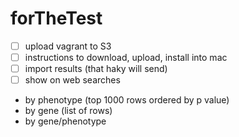 forTheTest
==========
- [ ] upload vagrant to S3
- [ ] instructions to download, upload, install into mac
- [ ] import results (that haky will send)
- [ ] show on web
searches
- by phenotype (top 1000 rows ordered by p value)
- by gene (list of rows)
- by gene/phenotype
